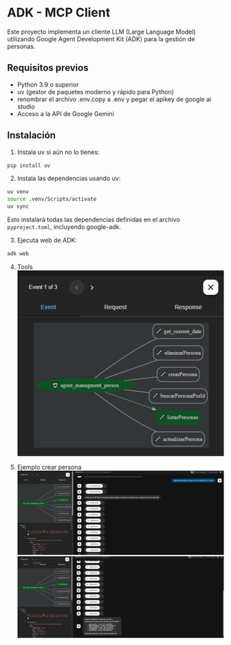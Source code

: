 # ADK - MCP Client

Este proyecto implementa un cliente LLM (Large Language Model) utilizando Google Agent Development Kit (ADK) para la gestión de personas.

## Requisitos previos

- Python 3.9 o superior
- uv (gestor de paquetes moderno y rápido para Python)
- renombrar el archivo .env.copy a .env y pegar el apikey de google ai studio
- Acceso a la API de Google Gemini

## Instalación

1. Instala uv si aún no lo tienes:

```bash
pip install uv
```

2. Instala las dependencias usando uv:

```bash
uv venv
source .venv/Scripts/activate
uv sync

```

Esto instalará todas las dependencias definidas en el archivo `pyproject.toml`, incluyendo google-adk.

3. Ejecuta web de ADK:

```bash
adk web
```
4. Tools 
![flow](docs/img/flow.png)

5. Ejemplo crear persona
![crear01](docs/img/crear01.png)
![crear02](docs/img/crear02.png)
